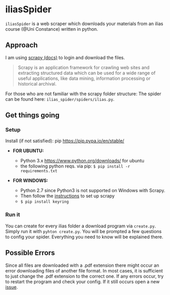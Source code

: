
# iliasSpider

`iliasSpider` is a web scraper which downloads your materials from an ilias course (@Uni Constance) written in python. 

## Approach
I am using [scrapy (docs)](https://docs.scrapy.org/en/latest/index.html) to login and download the files. 

> Scrapy is an application framework for crawling web sites and extracting structured data which can be used for a wide range of useful applications, like data mining, information processing or historical archival.
> 

For those who are not familiar with the scrapy folder structure:
The spider can be found here: `ilias_spider/spiders/ilias.py`.

## Get things going

### Setup
Install (if not satisfied):
pip https://pip.pypa.io/en/stable/
 - **FOR UBUNTU:** 
	- Python 3.x  https://www.python.org/downloads/ for ubuntu
	 - the following python reqs. via pip:
	`$ pip install -r requirements.txt`

 -  **FOR WINDOWS:** 
	 - Python 2.7 since Python3 is not supported on Windows with Scrapy. 
	 - Then follow the [instructions](https://doc.scrapy.org/en/1.1/intro/install.html#windows) to set up scrapy
	 - `$ pip install keyring`

### Run it
You can create for every ilias folder a download program via `create.py`.  Simply run it with `pyhton create.py`.
You will be prompted a few questions to config your spider. Everything you need to know will be explained there.

## Possible Errors
Since all files are downloaded with a .pdf extension there might occur an error downloading files of another file format. 
In most cases, it is sufficient to just change the .pdf extension to the correct one.
If any errors occur, try to restart the program and check your config. If it still occurs open a new [issue](https://github.com/MisterXY89/iliasSpider/issue).

